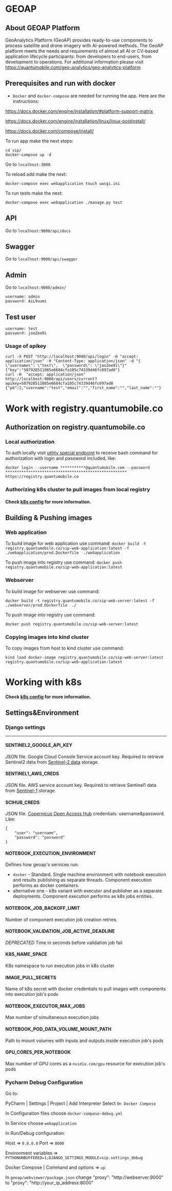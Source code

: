 # GEOAP

## About GEOAP Platform
GeoAnalytics Platform (GeoAP) provides ready-to-use components to process satellite and drone imagery with AI-powered methods. The GeoAP platform meets the needs and requirements of almost all AI or CV-based application lifecycle participants: from developers to end-users, from development to operations. For additional information please visit https://quantumobile.com/geo-analytics/geo-analytics-platform

## Prerequisites and run with docker
* `Docker` and `docker-compose` are needed for running the app. Here are the instructions:

https://docs.docker.com/engine/installation/#platform-support-matrix

https://docs.docker.com/engine/installation/linux/linux-postinstall/

https://docs.docker.com/compose/install/

To run app make the next steps:
```
cd sip/
docker-compose up -d
```
Go to `localhost:3000`.

To reload add make the next:
```
docker-compose exec webapplication touch uwsgi.ini
```

To run tests make the next:
```
docker-compose exec webapplication ./manage.py test
```

## API
Go to  `localhost:9000/api/docs`

## Swagger
Go to  `localhost:9000/api/swagger`


## Admin
Go to  `localhost:9000/admin/`
```
username: admin
password: AiL9uumi
```


## Test user

```
username: test
password: jooZee9i
```

### Usage of apikey

```
curl -X POST "http://localhost:9000/api/login" -H "accept: application/json" -H "Content-Type: application/json" -d "{  \"username\": \"test\",  \"password\": \"jooZee9i\"}"
{"key":"507928511085e6684cfa105c74339d46fc097ad0"}
curl -H  "accept: application/json" http://localhost:9000/api/users/current?apikey=507928511085e6684cfa105c74339d46fc097ad0
{"pk":2,"username":"test","email":"","first_name":"","last_name":""}
```


# Work with registry.quantumobile.co

## Authorization on registry.quantumobile.co

### Local authorization

To auth locally visit [utility special endpoint](https://utility.quantumobile.co/2/registry/instructions/)
to receive bash command for authorization with login and password included, like:

`docker login --username ***********@quantumobile.com --password ***************************************************** https://registry.quantumobile.co`

### Authorizing k8s cluster to pull images from local registry
#### Check [k8s config](https://github.com/QuantuMobileSoftware/geoap-ee) for more information.


## Building & Pushing images

### Web application

To build image for web application use command:
`docker build -t registry.quantumobile.co/sip-web-application:latest -f ./webapplication/prod.Dockerfile  ./webapplication`

To push image into registry use command:
`docker push registry.quantumobile.co/sip-web-application:latest`

### Webserver

To build image for webserver use command:

`docker build -t registry.quantumobile.co/sip-web-server:latest -f ./webserver/prod.Dockerfile  ./`

To push image into registry use command:

`docker push registry.quantumobile.co/sip-web-server:latest`

### Copying images into kind cluster

To copy images from host to kind cluster use command:

`kind load docker-image registry.quantumobile.co/sip-web-server:latest registry.quantumobile.co/sip-web-application:latest`

# Working with k8s
#### Check [k8s config](https://github.com/QuantuMobileSoftware/geoap-ee) for more information.

## Settings&Environment

### Django settings
___
#### **SENTINEL2_GOOGLE_API_KEY**

JSON file. Google Cloud Console Service account key. Required to retrieve Sentinel2 data from [Sentinel-2 data](https://cloud.google.com/storage/docs/public-datasets/sentinel-2) storage.

#### **SENTINEL1_AWS_CREDS**
JSON file. AWS service account key. Required to retrieve Sentinel1 data from [Sentinel-1](https://registry.opendata.aws/sentinel-1/) storage.

#### **SCIHUB_CREDS**
JSON file. [Copernicus Open Access Hub](https://scihub.copernicus.eu/) credentials: username&password. Like:
```
{   
    "user": "username",
    "password": "password"
}
```

#### **NOTEBOOK_EXECUTION_ENVIRONMENT**
Defines how geoap's services run: 
* `docker` - Standard. Single machine environment with notebook execution and results publishing as separate threads. Component execution performs as docker containers.
* alternative one - k8s variant with executor and publisher as a separate deployments. Component execution performs as k8s jobs entities.

#### **NOTEBOOK_JOB_BACKOFF_LIMIT**
Number of component execution job creation retries.

#### **NOTEBOOK_VALIDATION_JOB_ACTIVE_DEADLINE**
*DEPRECATED* 
Time in seconds before validation job fail

#### **K8S_NAME_SPACE**
K8s namespace to run execution jobs in k8s cluster

#### **IMAGE_PULL_SECRETS**
Name of k8s secret with docker credentials to pull images with components into execution job's pods

#### **NOTEBOOK_EXECUTOR_MAX_JOBS**
Max number of simultaneous execution jobs

#### **NOTEBOOK_POD_DATA_VOLUME_MOUNT_PATH**
Path to mount volumes with inputs and outputs inside execution job's pods

#### **GPU_CORES_PER_NOTEBOOK**
Max number of GPU cores as a `nvidia.com/gpu` resource for execution job's pods



### Pycharm Debug Configuration
Go to:

PyCharm | Settings | Project | Add Interpreter
Select  `On Docker Compose`

In Configuration files choose `docker-compose-debug.yml`

In Service choose `webapplication`

In Run/Debug configuration:

Host => `0.0.0.0` Port => `8000`

Environment variables => `PYTHONUNBUFFERED=1;DJANGO_SETTINGS_MODULE=sip.settings_debug`

Docker Compose | Command and options => `up`

In `geoap/webviewer/package.json`  change "proxy": "http://webserver:9000" to "proxy": "http://your_ip_address:8000"






